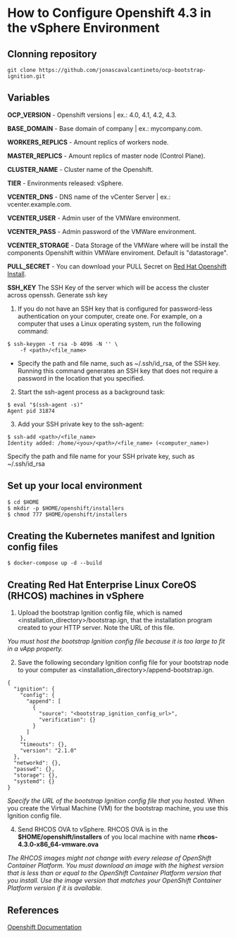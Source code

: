 # How to Configure Openshift 4.3 in the vSphere Environment

## Clonning repository 
```
git clone https://github.com/jonascavalcantineto/ocp-bootstrap-ignition.git
```
## Variables

**OCP_VERSION** - Openshift versions | ex.: 4.0, 4.1, 4.2, 4.3.

**BASE_DOMAIN** - Base domain of company | ex.: mycompany.com.

**WORKERS_REPLICS** - Amount replics of workers node.

**MASTER_REPLICS** - Amount replics of master node (Control Plane).

**CLUSTER_NAME** - Cluster name of the Openshift.

**TIER** - Environments released: vSphere.

**VCENTER_DNS** - DNS name of the vCenter Server | ex.: vcenter.example.com.

**VCENTER_USER** - Admin user  of the VMWare environment.

**VCENTER_PASS** - Admin password of the VMWare environment.

**VCENTER_STORAGE** - Data Storage of the VMWare where will be install the components Openshift within VMWare enviroment. Default is "datastorage".

**PULL_SECRET** - You can download your PULL Secret on [Red Hat Openshift Install](https://cloud.redhat.com/openshift/install/vsphere/user-provisioned).

**SSH_KEY**
The SSH Key of the server which will be access the cluster across openssh.
Generate ssh key

1. If you do not have an SSH key that is configured for password-less authentication on your computer, create one. For example, on a computer that uses a Linux operating system, run the following command:

```
$ ssh-keygen -t rsa -b 4096 -N '' \
    -f <path>/<file_name> 
```
 - Specify the path and file name, such as ~/.ssh/id_rsa, of the SSH key.
Running this command generates an SSH key that does not require a password in the location that you specified.

2. Start the ssh-agent process as a background task:
```
$ eval "$(ssh-agent -s)"
Agent pid 31874
```

3. Add your SSH private key to the ssh-agent:
```
$ ssh-add <path>/<file_name> 
Identity added: /home/<you>/<path>/<file_name> (<computer_name>)
```
Specify the path and file name for your SSH private key, such as ~/.ssh/id_rsa


## Set up your local environment
```
$ cd $HOME
$ mkdir -p $HOME/openshift/installers
$ chmod 777 $HOME/openshift/installers
```

## Creating the Kubernetes manifest and Ignition config files
```
$ docker-compose up -d --build
```

## Creating Red Hat Enterprise Linux CoreOS (RHCOS) machines in vSphere

1. Upload the bootstrap Ignition config file, which is named <installation_directory>/bootstrap.ign, that the installation program created to your HTTP server. Note the URL of this file.

*You must host the bootstrap Ignition config file because it is too large to fit in a vApp property.*

2. Save the following secondary Ignition config file for your bootstrap node to your computer as <installation_directory>/append-bootstrap.ign.
```
{
  "ignition": {
    "config": {
      "append": [
        {
          "source": "<bootstrap_ignition_config_url>", 
          "verification": {}
        }
      ]
    },
    "timeouts": {},
    "version": "2.1.0"
  },
  "networkd": {},
  "passwd": {},
  "storage": {},
  "systemd": {}
}
``` 
*Specify the URL of the bootstrap Ignition config file that you hosted.*
When you create the Virtual Machine (VM) for the bootstrap machine, you use this Ignition config file.

4. Send RHCOS OVA to vSphere. RHCOS OVA is in the **$HOME/openshift/installers** of you local machine with name **rhcos-4.3.0-x86_64-vmware.ova**

*The RHCOS images might not change with every release of OpenShift Container Platform. You must download an image with the highest version that is less than or equal to the OpenShift Container Platform version that you install. Use the image version that matches your OpenShift Container Platform version if it is available.*

## References

[Openshift Documentation](https://docs.openshift.com/container-platform/4.3/installing/installing_vsphere/installing-vsphere.html)